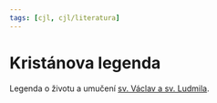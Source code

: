 ```yaml
---
tags: [cjl, cjl/literatura]
---
```

# Kristánova legenda
Legenda o životu a umučení [sv. Václav a sv. Ludmila](sv.%20Václav%20a%20sv.%20Ludmila.md).